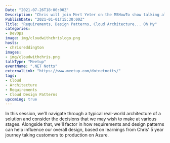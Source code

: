 ```yaml
---
Date: "2021-07-26T18:00:00Z"
Description: "Chris will join Mert Yeter on the MSHowTo show talking all things DevOps!"
PublishDate: "2021-01-01T15:30:00Z"
Title: "Requirements, Design Patterns, Cloud Architecture... Oh My"
categories:
- DevOps
image: img/cloudwithchrislogo.png
hosts:
- chrisreddington
images:
- img/cloudwithchris.png
talkType: "Meetup"
eventName: ".NET Notts"
externalLink: "https://www.meetup.com/dotnetnotts/"
tags:
- Cloud
- Architecture
- Requirements
- Cloud Design Patterns
upcoming: true
---
```

In this session, we'll navigate through a typical real-world architecture of a solution and consider the decisions that we may wish to make at various stages. Alongside that, we'll factor in how requirements and design patterns can help influence our overall design, based on learnings from Chris' 5 year journey taking customers to production on Azure.